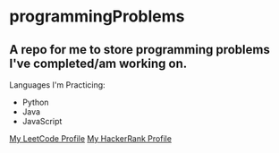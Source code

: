 programmingProblems
===========================  
A repo for me to store programming problems I've completed/am working on.
-------------------------- 
Languages I'm Practicing: 
* Python
* Java
* JavaScript


[My LeetCode Profile](https://leetcode.com/zachhealy/)
[My HackerRank Profile](https://www.hackerrank.com/zachjhealy)
